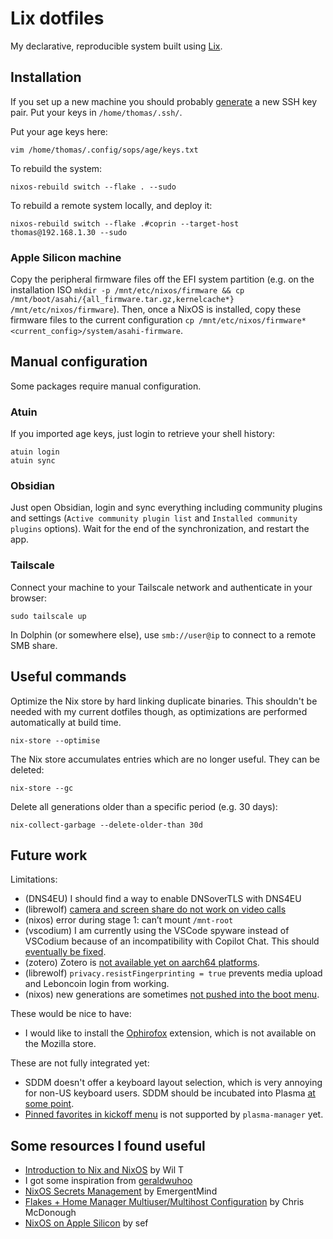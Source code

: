 # Lix dotfiles

My declarative, reproducible system built using [Lix](https://lix.systems/).

## Installation

If you set up a new machine you should probably [generate](https://docs.github.com/en/authentication/connecting-to-github-with-ssh/generating-a-new-ssh-key-and-adding-it-to-the-ssh-agent) a new SSH key pair. Put your keys in `/home/thomas/.ssh/`.

Put your age keys here:

```console
vim /home/thomas/.config/sops/age/keys.txt
```

To rebuild the system:

```console
nixos-rebuild switch --flake . --sudo
```

To rebuild a remote system locally, and deploy it:

```console
nixos-rebuild switch --flake .#coprin --target-host thomas@192.168.1.30 --sudo
```

### Apple Silicon machine

Copy the peripheral firmware files off the EFI system partition (e.g. on the installation ISO `mkdir -p /mnt/etc/nixos/firmware && cp /mnt/boot/asahi/{all_firmware.tar.gz,kernelcache*} /mnt/etc/nixos/firmware`). Then, once a NixOS is installed, copy these firmware files to the current configuration `cp /mnt/etc/nixos/firmware* <current_config>/system/asahi-firmware`.

## Manual configuration

Some packages require manual configuration.

### Atuin

If you imported age keys, just login to retrieve your shell history:

```console
atuin login
atuin sync
```

### Obsidian

Just open Obsidian, login and sync everything including community plugins and settings (`Active community plugin list` and `Installed community plugins` options). Wait for the end of the synchronization, and restart the app.

### Tailscale

Connect your machine to your Tailscale network and authenticate in your browser:

```console
sudo tailscale up
```

In Dolphin (or somewhere else), use `smb://user@ip` to connect to a remote SMB share.

## Useful commands

Optimize the Nix store by hard linking duplicate binaries. This shouldn't be needed with my current dotfiles though, as optimizations are performed automatically at build time.

```console
nix-store --optimise
```

The Nix store accumulates entries which are no longer useful. They can be deleted:

```console
nix-store --gc
```

Delete all generations older than a specific period (e.g. 30 days):

```console
nix-collect-garbage --delete-older-than 30d
```

## Future work

Limitations:

- (DNS4EU) I should find a way to enable DNSoverTLS with DNS4EU
- (librewolf) [camera and screen share do not work on video calls](https://codeberg.org/librewolf/issues/issues/2548)
- (nixos) error during stage 1: can’t mount `/mnt-root`
- (vscodium) I am currently using the VSCode spyware instead of VSCodium because of an incompatibility with Copilot Chat. This should [eventually be fixed](https://code.visualstudio.com/blogs/2025/06/30/openSourceAIEditorFirstMilestone).
- (zotero) Zotero is [not available yet on aarch64 platforms](https://github.com/zotero/zotero/issues/3515).
- (librewolf) `privacy.resistFingerprinting = true` prevents media upload and Leboncoin login from working.
- (nixos) new generations are sometimes [not pushed into the boot menu](https://nixos.wiki/wiki/Bootloader#New_generations_are_not_in_the_boot_menu).

These would be nice to have:

- I would like to install the [Ophirofox](https://ophirofox.ophir.dev/) extension, which is not available on the Mozilla store.

These are not fully integrated yet:

- SDDM doesn't offer a keyboard layout selection, which is very annoying for non-US keyboard users. SDDM should be incubated into Plasma [at some point](https://invent.kde.org/plasma/plasma-desktop/-/issues/91).
- [Pinned favorites in kickoff menu](https://github.com/nix-community/plasma-manager/issues/376) is not supported by `plasma-manager` yet.

## Some resources I found useful

- [Introduction to Nix and NixOS](https://www.youtube.com/watch?v=QKoQ1gKJY5A&list=PL-saUBvIJzOkjAw_vOac75v-x6EzNzZq-) by Wil T
- I got some inspiration from [geraldwuhoo](https://github.com/geraldwuhoo/nixos-config)
- [NixOS Secrets Management](https://www.youtube.com/watch?v=6EMNHDOY-wo) by EmergentMind
- [Flakes + Home Manager Multiuser/Multihost Configuration](https://www.youtube.com/watch?v=e8vzW5Y8Gzg) by Chris McDonough
- [NixOS on Apple Silicon](https://yusef.napora.org/blog/nixos-asahi/) by sef
